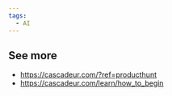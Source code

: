 ```yaml
---
tags:
  - AI
---
```




## See more
- https://cascadeur.com/?ref=producthunt
- https://cascadeur.com/learn/how_to_begin